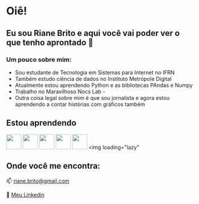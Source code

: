 # Oiê! 
## Eu sou Riane Brito e aqui você vai poder ver o que tenho aprontado  👋

### Um pouco sobre mim:
- Sou estudante de Tecnologia em Sistemas para Internet no IFRN
- Também estudo ciência de dados no Instituto Metrópole Digital
- Atualmente estou aprendendo Python e as bibliotecas PAndas e Numpy
- Trabalho no Maravilhoso Nocs Lab -
- Outra coisa legal sobre mim é que sou jornalista e agora estou aprendendo a contar histórias com gráficos também
  
## Estou aprendendo

<img loading="lazy" src="https://cdn.jsdelivr.net/gh/devicons/devicon@latest/icons/docker/docker-original.svg" width="40" height="40"/>  <img loading="lazy" src="https://cdn.jsdelivr.net/gh/devicons/devicon@latest/icons/react/react-original.svg"  width="40" height="40" /> <img loading="lazy" src="https://cdn.jsdelivr.net/gh/devicons/devicon@latest/icons/python/python-original.svg"  width="40" height="40" /> <img loading="lazy" src="https://cdn.jsdelivr.net/gh/devicons/devicon@latest/icons/pandas/pandas-original.svg"  width="40" height="40" /> <img loading="lazy" src="https://cdn.jsdelivr.net/gh/devicons/devicon@latest/icons/wordpress/wordpress-original.svg"  width="40" height="40" /> <img loading="lazy" 
          
## Onde você me encontra:

:mailbox: riane.brito@gmail.com

:link: [Meu Linkedin](https://www.linkedin.com/in/riane-brito/)




          
          
          
            
          
            
          
            
          
